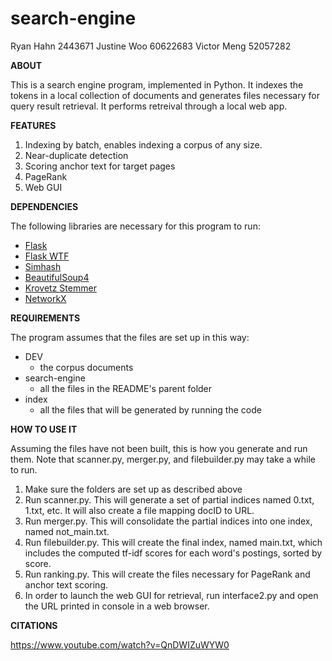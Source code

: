 # search-engine

Ryan Hahn 2443671
Justine Woo 60622683
Victor Meng 52057282

**ABOUT**

This is a search engine program, implemented in Python. It indexes the tokens in a local collection of documents and generates files necessary for query result retrieval. It performs retreival through a local web app.

**FEATURES**
1. Indexing by batch, enables indexing a corpus of any size.
1. Near-duplicate detection
1. Scoring anchor text for target pages
1. PageRank
1. Web GUI

**DEPENDENCIES**

The following libraries are necessary for this program to run:
* [Flask](https://palletsprojects.com/p/flask/)
* [Flask WTF](https://flask-wtf.readthedocs.io/en/stable/)
* [Simhash](https://leons.im/posts/a-python-implementation-of-simhash-algorithm/)
* [BeautifulSoup4](https://pypi.org/project/beautifulsoup4/)
* [Krovetz Stemmer](https://pypi.org/project/krovetz/)
* [NetworkX](https://networkx.github.io/)

**REQUIREMENTS**

The program assumes that the files are set up in this way:
* DEV
  * the corpus documents
* search-engine
  * all the files in the README's parent folder
* index
  * all the files that will be generated by running the code


**HOW TO USE IT**

Assuming the files have not been built, this is how you generate and run them. Note that scanner.py, merger.py, and filebuilder.py may take a while to run.
1. Make sure the folders are set up as described above
1. Run scanner.py. This will generate a set of partial indices named 0.txt, 1.txt, etc. It will also create a file mapping docID to URL.
1. Run merger.py. This will consolidate the partial indices into one index, named not_main.txt.
1. Run filebuilder.py. This will create the final index, named main.txt, which includes the computed tf-idf scores for each word's postings, sorted by score.
1. Run ranking.py. This will create the files necessary for PageRank and anchor text scoring.
1. In order to launch the web GUI for retrieval, run interface2.py and open the URL printed in console in a web browser.

 

**CITATIONS**

https://www.youtube.com/watch?v=QnDWIZuWYW0
